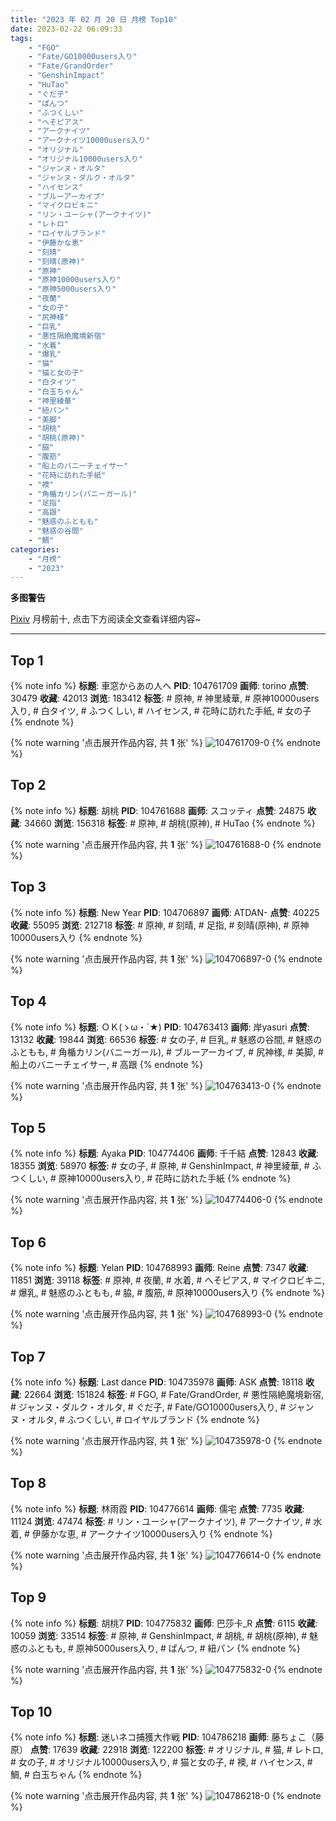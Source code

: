 ```yaml
---
title: "2023 年 02 月 20 日 月榜 Top10"
date: 2023-02-22 06:09:33
tags:
    - "FGO"
    - "Fate/GO10000users入り"
    - "Fate/GrandOrder"
    - "GenshinImpact"
    - "HuTao"
    - "ぐだ子"
    - "ぱんつ"
    - "ふつくしい"
    - "へそピアス"
    - "アークナイツ"
    - "アークナイツ10000users入り"
    - "オリジナル"
    - "オリジナル10000users入り"
    - "ジャンヌ・オルタ"
    - "ジャンヌ・ダルク・オルタ"
    - "ハイセンス"
    - "ブルーアーカイブ"
    - "マイクロビキニ"
    - "リン・ユーシャ(アークナイツ)"
    - "レトロ"
    - "ロイヤルブランド"
    - "伊藤かな恵"
    - "刻晴"
    - "刻晴(原神)"
    - "原神"
    - "原神10000users入り"
    - "原神5000users入り"
    - "夜蘭"
    - "女の子"
    - "尻神様"
    - "巨乳"
    - "悪性隔絶魔境新宿"
    - "水着"
    - "爆乳"
    - "猫"
    - "猫と女の子"
    - "白タイツ"
    - "白玉ちゃん"
    - "神里綾華"
    - "紐パン"
    - "美脚"
    - "胡桃"
    - "胡桃(原神)"
    - "脇"
    - "腹筋"
    - "船上のバニーチェイサー"
    - "花時に訪れた手紙"
    - "襖"
    - "角楯カリン(バニーガール)"
    - "足指"
    - "高跟"
    - "魅惑のふともも"
    - "魅惑の谷間"
    - "鯛"
categories:
    - "月榜"
    - "2023"
---
```


<i class="fa fa-triangle-exclamation"></i>**多图警告**<i class="fa fa-triangle-exclamation"></i>

[Pixiv](https://www.pixiv.net/) 月榜前十, 点击下方阅读全文查看详细内容~

<!-- more -->

---

## Top 1

{% note info %}
**标题**: 車窓からあの人へ
**PID**: 104761709 **画师**: torino
**点赞**: 30479 **收藏**: 42013 **浏览**: 183412
**标签**: # 原神, # 神里綾華, # 原神10000users入り, # 白タイツ, # ふつくしい, # ハイセンス, # 花時に訪れた手紙, # 女の子
{% endnote %}

{% note warning '点击展开作品内容, 共 **1** 张' %}
![104761709-0](https://i.pixiv.re/img-original/img/2023/01/24/00/00/35/104761709_p0.jpg)
{% endnote %}

## Top 2

{% note info %}
**标题**: 胡桃
**PID**: 104761688 **画师**: スコッティ
**点赞**: 24875 **收藏**: 34660 **浏览**: 156318
**标签**: # 原神, # 胡桃(原神), # HuTao
{% endnote %}

{% note warning '点击展开作品内容, 共 **1** 张' %}
![104761688-0](https://i.pixiv.re/img-original/img/2023/01/24/00/00/29/104761688_p0.jpg)
{% endnote %}

## Top 3

{% note info %}
**标题**: New Year
**PID**: 104706897 **画师**: ATDAN-
**点赞**: 40225 **收藏**: 55095 **浏览**: 212718
**标签**: # 原神, # 刻晴, # 足指, # 刻晴(原神), # 原神10000users入り
{% endnote %}

{% note warning '点击展开作品内容, 共 **1** 张' %}
![104706897-0](https://i.pixiv.re/img-original/img/2023/01/22/01/37/45/104706897_p0.jpg)
{% endnote %}

## Top 4

{% note info %}
**标题**: ＯＫ(ゝω・´★)
**PID**: 104763413 **画师**: 岸yasuri
**点赞**: 13132 **收藏**: 19844 **浏览**: 66536
**标签**: # 女の子, # 巨乳, # 魅惑の谷間, # 魅惑のふともも, # 角楯カリン(バニーガール), # ブルーアーカイブ, # 尻神様, # 美脚, # 船上のバニーチェイサー, # 高跟
{% endnote %}

{% note warning '点击展开作品内容, 共 **1** 张' %}
![104763413-0](https://i.pixiv.re/img-original/img/2023/01/24/00/56/59/104763413_p0.png)
{% endnote %}

## Top 5

{% note info %}
**标题**: Ayaka
**PID**: 104774406 **画师**: 千千結
**点赞**: 12843 **收藏**: 18355 **浏览**: 58970
**标签**: # 女の子, # 原神, # GenshinImpact, # 神里綾華, # ふつくしい, # 原神10000users入り, # 花時に訪れた手紙
{% endnote %}

{% note warning '点击展开作品内容, 共 **1** 张' %}
![104774406-0](https://i.pixiv.re/img-original/img/2023/01/24/15/59/49/104774406_p0.jpg)
{% endnote %}

## Top 6

{% note info %}
**标题**: Yelan
**PID**: 104768993 **画师**: Reine
**点赞**: 7347 **收藏**: 11851 **浏览**: 39118
**标签**: # 原神, # 夜蘭, # 水着, # へそピアス, # マイクロビキニ, # 爆乳, # 魅惑のふともも, # 脇, # 腹筋, # 原神10000users入り
{% endnote %}

{% note warning '点击展开作品内容, 共 **1** 张' %}
![104768993-0](https://i.pixiv.re/img-original/img/2023/01/24/08/57/16/104768993_p0.png)
{% endnote %}

## Top 7

{% note info %}
**标题**: Last dance
**PID**: 104735978 **画师**: ASK
**点赞**: 18118 **收藏**: 22664 **浏览**: 151824
**标签**: # FGO, # Fate/GrandOrder, # 悪性隔絶魔境新宿, # ジャンヌ・ダルク・オルタ, # ぐだ子, # Fate/GO10000users入り, # ジャンヌ・オルタ, # ふつくしい, # ロイヤルブランド
{% endnote %}

{% note warning '点击展开作品内容, 共 **1** 张' %}
![104735978-0](https://i.pixiv.re/img-original/img/2023/01/23/00/00/47/104735978_p0.png)
{% endnote %}

## Top 8

{% note info %}
**标题**: 林雨霞
**PID**: 104776614 **画师**: 儒宅
**点赞**: 7735 **收藏**: 11124 **浏览**: 47474
**标签**: # リン・ユーシャ(アークナイツ), # アークナイツ, # 水着, # 伊藤かな恵, # アークナイツ10000users入り
{% endnote %}

{% note warning '点击展开作品内容, 共 **1** 张' %}
![104776614-0](https://i.pixiv.re/img-original/img/2023/01/24/18/01/39/104776614_p0.jpg)
{% endnote %}

## Top 9

{% note info %}
**标题**: 胡桃7
**PID**: 104775832 **画师**: 巴莎卡_R
**点赞**: 6115 **收藏**: 10059 **浏览**: 33514
**标签**: # 原神, # GenshinImpact, # 胡桃, # 胡桃(原神), # 魅惑のふともも, # 原神5000users入り, # ぱんつ, # 紐パン
{% endnote %}

{% note warning '点击展开作品内容, 共 **1** 张' %}
![104775832-0](https://i.pixiv.re/img-original/img/2023/01/25/17/21/01/104775832_p0.jpg)
{% endnote %}

## Top 10

{% note info %}
**标题**: 迷いネコ捕獲大作戦
**PID**: 104786218 **画师**: 藤ちょこ（藤原）
**点赞**: 17639 **收藏**: 22918 **浏览**: 122200
**标签**: # オリジナル, # 猫, # レトロ, # 女の子, # オリジナル10000users入り, # 猫と女の子, # 襖, # ハイセンス, # 鯛, # 白玉ちゃん
{% endnote %}

{% note warning '点击展开作品内容, 共 **1** 张' %}
![104786218-0](https://i.pixiv.re/img-original/img/2023/01/25/00/00/46/104786218_p0.png)
{% endnote %}
